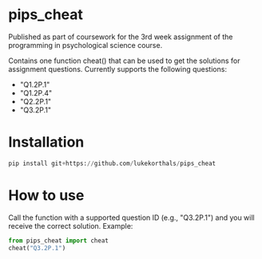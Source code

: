 # pips_cheat
Published as part of coursework for the 3rd week assignment of the programming in psychological science course.

Contains one function cheat() that can be used to get the solutions for assignment questions.
Currently supports the following questions:
- "Q1.2P.1"
- "Q1.2P.4"
- "Q2.2P.1"
- "Q3.2P.1"

# Installation
```python
pip install git+https://github.com/lukekorthals/pips_cheat
``` 

# How to use
Call the function with a supported question ID (e.g., "Q3.2P.1") and you will receive the correct solution. 
Example: 
```python
from pips_cheat import cheat
cheat("Q3.2P.1")
```
